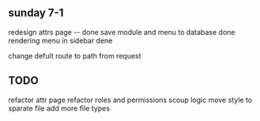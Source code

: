 sunday 7-1
--------------
redesign attrs page -- done
save module and menu to database done
rendering menu in sidebar dene

change defult route to path from request 





TODO
--------------
refactor attr page 
refactor roles and permissions
scoup logic 
move style to sparate file
add more file types

